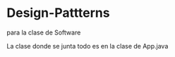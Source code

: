 # Design-Pattterns
para la clase de Software

La clase donde se junta todo es en la clase de App.java

